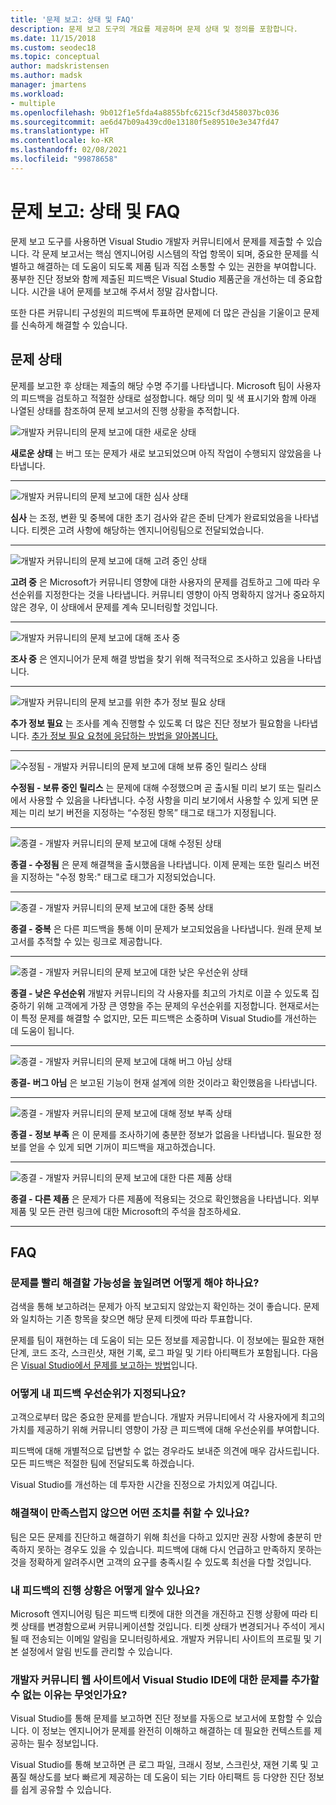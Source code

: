 ```yaml
---
title: '문제 보고: 상태 및 FAQ'
description: 문제 보고 도구의 개요를 제공하며 문제 상태 및 정의를 포함합니다.
ms.date: 11/15/2018
ms.custom: seodec18
ms.topic: conceptual
author: madskristensen
ms.author: madsk
manager: jmartens
ms.workload:
- multiple
ms.openlocfilehash: 9b012f1e5fda4a8855bfc6215cf3d458037bc036
ms.sourcegitcommit: ae6d47b09a439cd0e13180f5e89510e3e347fd47
ms.translationtype: HT
ms.contentlocale: ko-KR
ms.lasthandoff: 02/08/2021
ms.locfileid: "99878658"
---
```

# <a name="report-a-problem-states-and-faq"></a>문제 보고: 상태 및 FAQ

문제 보고 도구를 사용하면 Visual Studio 개발자 커뮤니티에서 문제를 제출할 수 있습니다. 각 문제 보고서는 핵심 엔지니어링 시스템의 작업 항목이 되며, 중요한 문제를 식별하고 해결하는 데 도움이 되도록 제품 팀과 직접 소통할 수 있는 권한을 부여합니다. 풍부한 진단 정보와 함께 제출된 피드백은 Visual Studio 제품군을 개선하는 데 중요합니다. 시간을 내어 문제를 보고해 주셔서 정말 감사합니다.

또한 다른 커뮤니티 구성원의 피드백에 투표하면 문제에 더 많은 관심을 기울이고 문제를 신속하게 해결할 수 있습니다.

## <a name="problem-status"></a>문제 상태

문제를 보고한 후 상태는 제출의 해당 수명 주기를 나타냅니다. Microsoft 팀이 사용자의 피드백을 검토하고 적절한 상태로 설정합니다.  해당 의미 및 색 표시기와 함께 아래 나열된 상태를 참조하여 문제 보고서의 진행 상황을 추적합니다.

![개발자 커뮤니티의 문제 보고에 대한 새로운 상태](../ide/media/ProblemStates/New.jpg)

**새로운 상태** 는 버그 또는 문제가 새로 보고되었으며 아직 작업이 수행되지 않았음을 나타냅니다.

- - -

![개발자 커뮤니티의 문제 보고에 대한 심사 상태](../ide/media/ProblemStates/Triaged.jpg)

**심사** 는 조정, 변환 및 중복에 대한 초기 검사와 같은 준비 단계가 완료되었음을 나타냅니다. 티켓은 고려 사항에 해당하는 엔지니어링팀으로 전달되었습니다.

- - -

![개발자 커뮤니티의 문제 보고에 대해 고려 중인 상태](../ide/media/ProblemStates/UnderConsideration.jpg)

**고려 중** 은 Microsoft가 커뮤니티 영향에 대한 사용자의 문제를 검토하고 그에 따라 우선순위를 지정한다는 것을 나타냅니다. 커뮤니티 영향이 아직 명확하지 않거나 중요하지 않은 경우, 이 상태에서 문제를 계속 모니터링할 것입니다.

- - -

![개발자 커뮤니티의 문제 보고에 대해 조사 중](../ide/media/ProblemStates/UnderInvestigation.jpg)

**조사 중** 은 엔지니어가 문제 해결 방법을 찾기 위해 적극적으로 조사하고 있음을 나타냅니다.

- - -

![개발자 커뮤니티의 문제 보고를 위한 추가 정보 필요 상태](../ide/media/ProblemStates/NeedMoreInfo.jpg)

**추가 정보 필요** 는 조사를 계속 진행할 수 있도록 더 많은 진단 정보가 필요함을 나타냅니다.  [추가 정보 필요 요청에 응답하는 방법을 알아봅니다.](./how-to-report-a-problem-with-visual-studio.md#when-further-information-is-needed)

- - -

![수정됨 - 개발자 커뮤니티의 문제 보고에 대해 보류 중인 릴리스 상태](../ide/media/ProblemStates/FixedPendingRelease.jpg)

**수정됨 - 보류 중인 릴리스** 는 문제에 대해 수정했으며 곧 출시될 미리 보기 또는 릴리스에서 사용할 수 있음을 나타냅니다.  수정 사항을 미리 보기에서 사용할 수 있게 되면 문제는 미리 보기 버전을 지정하는 “수정된 항목” 태그로 태그가 지정됩니다.

- - -

![종결 - 개발자 커뮤니티의 문제 보고에 대해 수정된 상태](../ide/media/ProblemStates/ClosedFixed.jpg)

**종결 - 수정됨** 은 문제 해결책을 출시했음을 나타냅니다. 이제 문제는 또한 릴리스 버전을 지정하는 "수정 항목:" 태그로 태그가 지정되었습니다.

- - -

![종결 - 개발자 커뮤니티의 문제 보고에 대한 중복 상태](../ide/media/ProblemStates/ClosedDuplicate.jpg)

**종결 - 중복** 은 다른 피드백을 통해 이미 문제가 보고되었음을 나타냅니다. 원래 문제 보고서를 추적할 수 있는 링크로 제공합니다.

- - -

![종결 - 개발자 커뮤니티의 문제 보고에 대한 낮은 우선순위 상태](../ide/media/ProblemStates/ClosedLowerPriority.jpg)

**종결 - 낮은 우선순위** 개발자 커뮤니티의 각 사용자를 최고의 가치로 이끌 수 있도록 집중하기 위해 고객에게 가장 큰 영향을 주는 문제의 우선순위를 지정합니다. 현재로서는 이 특정 문제를 해결할 수 없지만, 모든 피드백은 소중하며 Visual Studio를 개선하는 데 도움이 됩니다.

- - -

![종결 - 개발자 커뮤니티의 문제 보고에 대해 버그 아님 상태](../ide/media/ProblemStates/ClosedNotABug.jpg)

**종결- 버그 아님** 은 보고된 기능이 현재 설계에 의한 것이라고 확인했음을 나타냅니다.

- - -

![종결 - 개발자 커뮤니티의 문제 보고에 대해 정보 부족 상태](../ide/media/ProblemStates/ClosedNotEnoughInfo.jpg)

**종결 - 정보 부족** 은 이 문제를 조사하기에 충분한 정보가 없음을 나타냅니다. 필요한 정보를 얻을 수 있게 되면 기꺼이 피드백을 재고하겠습니다.

- - -

![종결 - 개발자 커뮤니티의 문제 보고에 대한 다른 제품 상태](../ide/media/ProblemStates/ClosedOtherProduct.jpg)

**종결 - 다른 제품** 은 문제가 다른 제품에 적용되는 것으로 확인했음을 나타냅니다. 외부 제품 및 모든 관련 링크에 대한 Microsoft의 주석을 참조하세요.

- - -

## <a name="faq"></a>FAQ

### <a name="how-can-i-increase-the-chance-of-my-problem-getting-resolved-quickly"></a>문제를 빨리 해결할 가능성을 높일려면 어떻게 해야 하나요?

검색을 통해 보고하려는 문제가 아직 보고되지 않았는지 확인하는 것이 좋습니다. 문제와 일치하는 기존 항목을 찾으면 해당 문제 티켓에 따라 투표합니다.

문제를 팀이 재현하는 데 도움이 되는 모든 정보를 제공합니다.  이 정보에는 필요한 재현 단계, 코드 조각, 스크린샷, 재현 기록, 로그 파일 및 기타 아티팩트가 포함됩니다.  다음은 [Visual Studio에서 문제를 보고하는 방법](./how-to-report-a-problem-with-visual-studio.md)입니다.

### <a name="how-is-my-feedback-prioritized"></a>어떻게 내 피드백 우선순위가 지정되나요?

고객으로부터 많은 중요한 문제를 받습니다. 개발자 커뮤니티에서 각 사용자에게 최고의 가치를 제공하기 위해 커뮤니티 영향이 가장 큰 피드백에 대해 우선순위를 부여합니다.

피드백에 대해 개별적으로 답변할 수 없는 경우라도 보내준 의견에 매우 감사드립니다. 모든 피드백은 적절한 팀에 전달되도록 하겠습니다.

Visual Studio를 개선하는 데 투자한 시간을 진정으로 가치있게 여깁니다.

### <a name="what-actions-can-i-take-if-im-not-satisfied-with-the-resolution"></a>해결책이 만족스럽지 않으면 어떤 조치를 취할 수 있나요?

팀은 모든 문제를 진단하고 해결하기 위해 최선을 다하고 있지만 권장 사항에 충분히 만족하지 못하는 경우도 있을 수 있습니다. 피드백에 대해 다시 언급하고 만족하지 못하는 것을 정확하게 알려주시면 고객의 요구를 충족시킬 수 있도록 최선을 다할 것입니다.

### <a name="how-will-i-get-notified-of-progress-on-my-feedback"></a>내 피드백의 진행 상황은 어떻게 알수 있나요?

Microsoft 엔지니어링 팀은 피드백 티켓에 대한 의견을 개진하고 진행 상황에 따라 티켓 상태를 변경함으로써 커뮤니케이션할 것입니다. 티켓 상태가 변경되거나 주석이 게시될 때 전송되는 이메일 알림을 모니터링하세요.  개발자 커뮤니티 사이트의 프로필 및 기본 설정에서 알림 빈도를 관리할 수 있습니다.

### <a name="why-cant-i-add-a-problem-for-visual-studio-ide-on-the-developer-community-website"></a>개발자 커뮤니티 웹 사이트에서 Visual Studio IDE에 대한 문제를 추가할 수 없는 이유는 무엇인가요?

Visual Studio를 통해 문제를 보고하면 진단 정보를 자동으로 보고서에 포함할 수 있습니다. 이 정보는 엔지니어가 문제를 완전히 이해하고 해결하는 데 필요한 컨텍스트를 제공하는 필수 정보입니다.

Visual Studio를 통해 보고하면 큰 로그 파일, 크래시 정보, 스크린샷, 재현 기록 및 고품질 해상도를 보다 빠르게 제공하는 데 도움이 되는 기타 아티팩트 등 다양한 진단 정보를 쉽게 공유할 수 있습니다.
